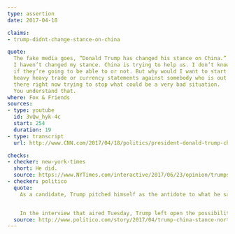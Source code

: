 ```yaml
---
type: assertion
date: 2017-04-18

claims:
- trump-didnt-change-stance-on-china

quote:
  The fake media goes, “Donald Trump has changed his stance on China.”
  I haven’t changed my stance. China is trying to help us. I don’t know
  if they’re going to be able to or not. But why would I want to start
  heavy heavy trade or currency statements against somebody who is out
  there right now trying to stop what could be a very bad situation.
  You understand that.
where: Fox & Friends
sources:
- type: youtube
  id: 3vQw_hyk-4c
  start: 254
  duration: 19
- type: transcript
  url: http://www.CNN.com/2017/04/18/politics/president-donald-trump-chinese-president-xi-friendly/index.html

checks:
- checker: new-york-times
  short: He did.
  source: https://www.NYTimes.com/interactive/2017/06/23/opinion/trumps-lies.html
- checker: politico
  quote:
    As a candidate, Trump pitched himself as the antidote to what he said had become a one-sided relationship with China. He promised to label China a currency manipulator on Day One, something he has now said he has no immediate plans to do, and to make more even the trade relationship between the two nations.


    In the interview that aired Tuesday, Trump left open the possibility that China might ultimately be unable, or unwilling, to apply sufficient pressure on North Korea.
  source: http://www.politico.com/story/2017/04/trump-china-stance-north-korea-237321
---
```

